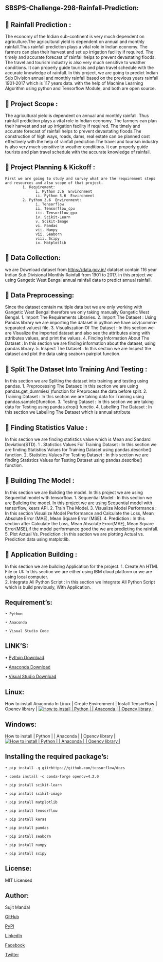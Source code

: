 ## SBSPS-Challenge-298-Rainfall-Prediction:

 Rainfall Prediction :
-----------------------
The economy of the Indian sub-continent is very much dependent on agriculture.The agricultural yield is dependent on annual and monthly rainfall.Thus rainfall prediction plays a vital role in Indian economy. The farmers can plan their harvest and set up irrigation facility if required. The timely and accurate forecast of rainfall helps to prevent devastating floods. The travel and tourism industry is also very much sensitive to weather conditions. It can properly guide tourists and 	plan travel schedule with the accurate knowledge of rainfall. In this project, we are going to predict Indian Sub Division annual and monthly rainfall based on the previous years rainfall 1901-2017 which is 117 years data. with the help of Machine Learning Algorithm using python and Tensorflow Module, and both are open source.

 Project Scope :
-----------------
The agricultural yield is dependent on annual and monthly rainfall. Thus rainfall	prediction plays a vital role in Indian economy. The farmers can plan their 	harvest and set up irrigation facility if required. The timely and accurate forecast of rainfall helps to prevent devastating floods.The construction of high ways, roads, dams, real estate can be planned cost effectively with the help of rainfall prediction.The travel and tourism industry is also very much sensitive to weather	conditions. It can properly guide tourists and plan travel schedule with the accurate knowledge of rainfall.
	

 Project Planning & Kickoff :
------------------------------
```
First we are going to study and survey what are the requirement steps and resources and also scope of that project. 
		1. Requirement:
		      i. Python 3.6  Environment
		      ii. Python 3.6  Environment
		2. Python 3.6  Environment:
		      i. Tensorflow 
		      ii. Tensorflow_cpu 
		      iii. Tensorflow_gpu 
		      iv. Scikit-Learn 
		      v. Scikit-Image
		      vi. Pandas
		      vii. Numpy
		      vii. Seaborn
		      viii. Scipy
		      ix. Matplotlib
```

 Data Collection:
------------------
we are Download dataset from https://data.gov.in/ datatset contain 116 year	Indian Sub Divisional Monthly Rainfall from 1901 to 2017. in this project we using Gangetic West Bengal annual rainfall data to predict annual rainfall.

 Data Preprocessing:
---------------------
Since the dataset contain multiple data but we are only working with Gangetic West Bengal therefore we only taking manually Gangetic West Bengal.
		1. Import The Requirements Libraries.
		2. Import The Dataset :
			 Using Pandas library we are importing the dataset in python.we have csv(comma-separated values) file.
		3. Visualiszation Of The Dataset :
			 In this section we are Visualize  the imported dataset and also see the attributes along with attributes values, and print the values.
		4. Finding Information About The Dataset :
 	   In this section we are finding information about the dataset, using	pandas library. 
  5. Inspect The Dataset :
    	In this section we are Inspect the dataset and plot the data using	seaborn pairplot function.
     
 Split The Dataset Into Training And Testing :
----------------------------------------------
In this section we are Spliting the dataset into training and testing using pandas.
		1. Preprocessing The Dataset:
			   In this section we are using pandas.get_dummies( )function for Preprocess the data before split.
		2. Training Dataset : 
		   	In this section we are taking data for Training using 	pandas.sample()function.
		3. Testing Dataset : 
		   	In this section we are taking data for Testing using pandas.drop() functio.
  4. Labelling The Dataset : 
	     In this section we Labelling The Dataset which is annual attribute
      
 Finding Statistics Value : 
----------------------------
In this section we are finding statistics value which is Mean and Sandard Deviation(STD).
		1 . Statistics Values For Training Dataset :
		     	In this section we are finding Statistics Values for Training Dataset using pandas.describe() function.
		2. Statistics Values For Testing Dataset :
			     In this section we are finding Statistics Values for Testing Dataset using pandas.describe() function.

 Building The Model : 
---------------------
In this section we are Building the model. In this project we are using Sequential model with tensorflow.
		1. Sequential Model : 
			    In this section we are Building the model. In this project we are using Sequential model  with tensorflow, kears API.
		2. Train The Model.
		3. Visualize Model Performance :
			    In this section Visualize  Model Performance and Calculate the Loss, Mean Absolute Error (MAE), Mean Square Error (MSE).
		4. Prediction :
			   In this section after Calculate the Loss, Mean Absolute Error(MAE),	Mean Square Error(MSE),if the model performance good the we are predicting the rainfall.
		5. Plot Actual Vs. Prediction :
			In this section we are plotting Actual vs. Prediction data using matplotlib.

 Application Building :
-----------------------
In this section we are building Application for the project.
		1. Create An HTML File or UI:
			   In this section we are either using IBM cloud platform or we are using local computer.  
		2. Integrate All Python Script :
			   In this section we Integrate All Python Script which is build	previously, With Application.


## Requirement’s:
```
• Python 

• Anaconda

• Visual Studio Code
```
## LINK’S:
• [Python Download](https://www.python.org/downloads/)

• [Anaconda Download](https://www.anaconda.com/downloads)

• [Visual Studio Download](https://code.visualstudio.com/Download)

## Linux:
 How to install Anaconda In Linux | Create Environment | Install TensorFlow | Opencv library |
 [![How to install | Python | | Anaconda | | Opencv library |](https://yt-embed.herokuapp.com/embed?v=Mfbrxy8gK6A)](https://www.youtube.com/watch?v=Mfbrxy8gK6A "How to install Anaconda In Linux | Create Environment | Install TensorFlow | Opencv library |")

##  Windows:
How to install | Python | | Anaconda | | Opencv library |
 [![How to install | Python | | Anaconda | | Opencv library |](https://yt-embed.herokuapp.com/embed?v=eVV3byQlYvA)](https://www.youtube.com/watch?v=eVV3byQlYvA "How to install | Python | | Anaconda | | Opencv library |")


## Installing the required package’s:
```
• pip install -q git+https://github.com/tensorflow/docs 

• conda install -c conda-forge opencv=4.2.0

• pip install scikit-learn

• pip install scikit-image

• pip install matplotlib

• pip install tensorflow

• pip install keras

• pip install pandas

• pip install seaborn

• pip install numpy

• pip install scipy
```
## License:
MIT Licensed

## Author:
Sujit Mandal

[GitHub](https://github.com/sujitmandal)

[PyPI](https://pypi.org/project/images-into-array/)

[LinkedIn](https://www.linkedin.com/in/sujit-mandal-91215013a/)

[Facebook](https://www.facebook.com/sujit.mandal.33671748)

[Twitter](https://twitter.com/mandalsujit37)
